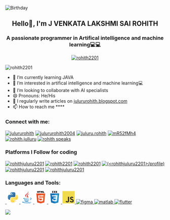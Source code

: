 ![Birthday](https://user-images.githubusercontent.com/94969985/154799827-a6d5daa5-8ea1-44ee-9290-e42b457d6b87.gif)
<html>
<h2 align="center">Hello👋, I'm J VENKATA LAKSHMI SAI ROHITH</h2>
 <h3 align="center">A passionate programmer in  Artifical intelligence and machine learning💻💻</h3>
<p align="center"> <a href="https://github.com/ryo-ma/github-profile-trophy"><img src="https://github-profile-trophy.vercel.app/?username=rohith2201" alt="rohith2201" /></a></p>
<p align="left"> <img src="https://komarev.com/ghpvc/?username=rohith2201&label=Profile%20views&color=0e75b6&style=flat" alt="rohith2201" /> </p>

- 🌱 I’m currently learning JAVA 
- 👀 I’m interested in artifical intelligence and machine learning💻
- 💞️ I’m looking to collaborate with  AI specialists 
- 😄 Pronouns: He/His
- 📝 I regularly write articles on [julururohith.blogspot.com](https://julururohith.blogspot.com/)
- 📫 How to reach me ****
<h3 align="left">Connect with me:</h3>
<p align="left">
<a href="https://twitter.com/julururohith" target="blank"><img align="center" src="https://raw.githubusercontent.com/rahuldkjain/github-profile-readme-generator/master/src/images/icons/Social/twitter.svg" alt="julururohith" height="30" width="40" /></a>
<a href="https://linkedin.com/in/julururohith2004" target="blank"><img align="center" src="https://raw.githubusercontent.com/rahuldkjain/github-profile-readme-generator/master/src/images/icons/Social/linked-in-alt.svg" alt="julururohith2004" height="30" width="40" /></a>
<a href="https://instagram.com/juluru.rohith" target="blank"><img align="center" src="https://raw.githubusercontent.com/rahuldkjain/github-profile-readme-generator/master/src/images/icons/Social/instagram.svg" alt="juluru.rohith" height="30" width="40" /></a>
<a href="https://discord.gg/gE5JqPpt" target="blank"><img align="center" src="https://raw.githubusercontent.com/rahuldkjain/github-profile-readme-generator/master/src/images/icons/Social/discord.svg" alt="mR52fMh4" height="30" width="40" /></a>
<a href="https://fb.com/rohith.julluru" target="blank"><img align="center" src="https://raw.githubusercontent.com/rahuldkjain/github-profile-readme-generator/master/src/images/icons/Social/facebook.svg" alt="rohith.julluru" height="30" width="40" /></a>
<a href="https://www.youtube.com/channel/UCCuOoAMm7xRP23yeNpelZOQ" target="blank"><img align="center" src="https://raw.githubusercontent.com/rahuldkjain/github-profile-readme-generator/master/src/images/icons/Social/youtube.svg" alt="rohith speaks" height="30" width="40" /></a>
</p>
 <h3 align="left">Platforms I Follow for coding</h3>
<p align="left">
<a href="https://www.hackerrank.com/rohithjuluru2201" target="blank"><img align="center" src="https://raw.githubusercontent.com/rahuldkjain/github-profile-readme-generator/master/src/images/icons/Social/hackerrank.svg" alt="rohithjuluru2201" height="30" width="40" /></a>
<a href="https://www.codechef.com/users/rohith2201" target="blank"><img align="center" src="https://cdn.jsdelivr.net/npm/simple-icons@3.1.0/icons/codechef.svg" alt="rohith2201" height="30" width="40" /></a>
<a href="https://codepen.io/rohith2201" target="blank"><img align="center" src="https://raw.githubusercontent.com/rahuldkjain/github-profile-readme-generator/master/src/images/icons/Social/codepen.svg" alt="rohith2201" height="30" width="40" /></a>
<a href="https://auth.geeksforgeeks.org/user/(<rohithjuluru2201>/profile)" target="blank"><img align="center" src="https://raw.githubusercontent.com/rahuldkjain/github-profile-readme-generator/master/src/images/icons/Social/geeks-for-geeks.svg" alt="(<rohithjuluru2201>/profile)" height="30" width="40" /></a>
<a href="https://kaggle.com/rohithjuluru2201" target="blank"><img align="center" src="https://raw.githubusercontent.com/rahuldkjain/github-profile-readme-generator/master/src/images/icons/Social/kaggle.svg" alt="rohithjuluru2201" height="30" width="40" /></a>
<a href="https://www.leetcode.com/rohithjuluru2201" target="blank"><img align="center" src="https://raw.githubusercontent.com/rahuldkjain/github-profile-readme-generator/master/src/images/icons/Social/leet-code.svg" alt="rohithjuluru2201" height="30" width="40" /></a></p>
<h3 align="left">Languages and Tools:</h3>
<p align="left"> 
<a href="https://www.photoshop.com/en" target="_blank" rel="noreferrer"> <img  <a href="https://www.python.org" target="_blank" rel="noreferrer"> <img src="https://raw.githubusercontent.com/devicons/devicon/master/icons/python/python-original.svg" alt="python" width="40" height="40"/> </a>
<a href="https://www.java.com" target="_blank" rel="noreferrer"> <img src="https://raw.githubusercontent.com/devicons/devicon/master/icons/java/java-original.svg" alt="java" width="40" height="40"/> </a>
<a href="https://www.w3.org/html/" target="_blank" rel="noreferrer"> <img src="https://raw.githubusercontent.com/devicons/devicon/master/icons/html5/html5-original-wordmark.svg" alt="html5" width="40" height="40"/> </a> 
<a href="https://www.w3schools.com/css/" target="_blank" rel="noreferrer"> <img src="https://raw.githubusercontent.com/devicons/devicon/master/icons/css3/css3-original-wordmark.svg" alt="css3" width="40" height="40"/> </a>
<a href="https://developer.mozilla.org/en-US/docs/Web/JavaScript" target="_blank" rel="noreferrer"> <img src="https://raw.githubusercontent.com/devicons/devicon/master/icons/javascript/javascript-original.svg" alt="javascript" width="40" height="40"/> </a> 
<a href="https://www.figma.com/" target="_blank" rel="noreferrer"> <img src="https://www.vectorlogo.zone/logos/figma/figma-icon.svg" alt="figma" width="40" height="40"/> </a> 
<a href="https://www.mathworks.com/" target="_blank" rel="noreferrer"> <img src="https://upload.wikimedia.org/wikipedia/commons/2/21/Matlab_Logo.png" alt="matlab" width="40" height="40"/> </a> 
<a href="https://flutter.dev" target="_blank" rel="noreferrer"> <img src="https://www.vectorlogo.zone/logos/flutterio/flutterio-icon.svg" alt="flutter" width="40" height="40"/</a> </p>
<p align=left>  <img align=center src="https://github-readme-stats.vercel.app/api?username=rohith2201&show_icons=true&theme=radical"></p>
</html>

